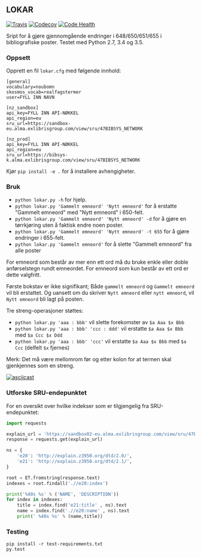 ## LOKAR

[![Travis](https://img.shields.io/travis/scriptotek/lokar.svg?maxAge=2592000)](https://travis-ci.org/scriptotek/lokar)
[![Codecov](https://img.shields.io/codecov/c/github/scriptotek/lokar.svg?maxAge=2592000)](https://codecov.io/gh/scriptotek/lokar)
[![Code Health](https://landscape.io/github/scriptotek/lokar/master/landscape.svg?style=flat)](https://landscape.io/github/scriptotek/lokar/master)

Sript for å gjøre gjennomgående endringer i 648/650/651/655 i bibliografiske poster.
Testet med Python 2.7, 3.4 og 3.5.

### Oppsett

Opprett en fil `lokar.cfg` med følgende innhold:

```
[general]
vocabulary=noubomn
skosmos_vocab=realfagstermer
user=FYLL INN NAVN

[nz_sandbox]
api_key=FYLL INN API-NØKKEL
api_region=eu
sru_url=https://sandbox-eu.alma.exlibrisgroup.com/view/sru/47BIBSYS_NETWORK

[nz_prod]
api_key=FYLL INN API-NØKKEL
api_region=eu
sru_url=https://bibsys-k.alma.exlibrisgroup.com/view/sru/47BIBSYS_NETWORK
```

Kjør `pip install -e .` for å installere avhengigheter.

### Bruk

* `python lokar.py -h` for hjelp.
* `python lokar.py 'Gammelt emneord' 'Nytt emneord'` for å erstatte "Gammelt emneord" med "Nytt emneord" i 650-felt.
* `python lokar.py 'Gammelt emneord' 'Nytt emneord' -d` for å gjøre en tørrkjøring uten å faktisk endre noen poster.
* `python lokar.py 'Gammelt emneord' 'Nytt emneord' -t 655` for å gjøre endringer i 655-felt.
* `python lokar.py 'Gammelt emneord'` for å slette "Gammelt emneord" fra alle poster

For emneord som består av mer enn ett ord må du bruke enkle eller doble anførselstegn rundt emneordet.
For emneord som kun består av ett ord er dette valgfritt.

Første bokstav er ikke signifikant; Både `gammelt emneord` og
`Gammelt emneord` vil bli erstattet. Og uansett om du skriver
`Nytt emneord` eller `nytt emneord`, vil `Nytt emneord` bli lagt på posten.

Tre streng-operasjoner støttes:
* `python lokar.py 'aaa : bbb'` vil slette forekomster av `$a Aaa $x Bbb`
* `python lokar.py 'aaa : bbb' 'ccc : ddd'` vil erstatte `$a Aaa $x Bbb` med `$a Ccc $x Ddd`
* `python lokar.py 'aaa : bbb' 'ccc'` vil erstatte `$a Aaa $x Bbb` med `$a Ccc` (delfelt `$x` fjernes)

Merk: Det må være mellomrom før og etter kolon for at termen skal gjenkjennes som en streng.

[![asciicast](https://asciinema.org/a/4hpi7n6s6ll3b5djykuqs2y8f.png)](https://asciinema.org/a/4hpi7n6s6ll3b5djykuqs2y8f)

### Utforske SRU-endepunktet

For en oversikt over hvilke indekser som er tilgjengelig fra SRU-endepunktet:

```python
import requests

explain_url = 'https://sandbox02-eu.alma.exlibrisgroup.com/view/sru/47BIBSYS_UBO?version=1.2&operation=explain'
response = requests.get(explain_url)

ns = {
    'e20': 'http://explain.z3950.org/dtd/2.0/',
    'e21': 'http://explain.z3950.org/dtd/2.1/',
}

root = ET.fromstring(response.text)
indexes = root.findall('.//e20:index')

print('%40s %s' % ('NAME', 'DESCRIPTION'))
for index in indexes:
    title = index.find('e21:title' , ns).text
    name = index.find('.//e20:name' , ns).text
    print(' %40s %s' % (name,title))
```

### Testing

    pip install -r test-requirements.txt
    py.test